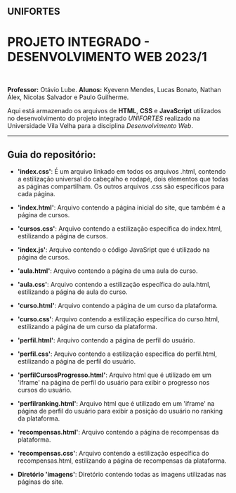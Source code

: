 ## UNIFORTES
# PROJETO INTEGRADO - DESENVOLVIMENTO WEB 2023/1

<br>


**Professor:** Otávio Lube.
**Alunos:** Kyevenn Mendes, Lucas Bonato, Nathan Álex, Nicolas Salvador e Paulo Guilherme.

Aqui está armazenado os arquivos de **HTML**, **CSS** e **JavaScript** utilizados no desenvolvimento do projeto integrado *UNIFORTES* realizado na Universidade Vila Velha para a disciplina *Desenvolvimento Web*.

<hr>

## Guia do repositório:

* **'index.css'**: É um arquivo linkado em todos os arquivos .html, contendo a estilização universal do cabeçalho e rodapé, dois elementos que todas as páginas compartilham. Os outros arquivos .css são específicos para cada página.

* **'index.html'**: Arquivo contendo a página inicial do site, que também é a página de cursos.

* **'cursos.css'**: Arquivo contendo a estilização específica do index.html, estilizando a página de cursos.

* **'index.js'**: Arquivo contendo o código JavaSript que é utilizado na página de cursos.

* **'aula.html'**: Arquivo contendo a página de uma aula do curso.

* **'aula.css'**: Arquivo contendo a estilização específica do aula.html, estilizando a página de aula do curso.

* **'curso.html'**: Arquivo contendo a página de um curso da plataforma.

* **'curso.css'**: Arquivo contendo a estilização específica do curso.html, estilizando a página de um curso da plataforma.

* **'perfil.html'**: Arquivo contendo a página de perfil do usuário.

* **'perfil.css'**: Arquivo contendo a estilização específica do perfil.html, estilizando a página de perfil do usuário.

* **'perfilCursosProgresso.html'**: Arquivo html que é utilizado em um 'iframe' na página de perfil do usuário para exibir o progresso nos cursos do usuário.

* **'perfilranking.html'**: Arquivo html que é utilizado em um 'iframe' na página de perfil do usuário para exibir a posição do usuário no ranking da plataforma.
 
* **'recompensas.html'**: Arquivo contendo a página de recompensas da plataforma.

* **'recompensas.css'**: Arquivo contendo a estilização específica do recompensas.html, estilizando a página de recompensas da plataforma.

* **Diretório 'imagens'**: Diretório contendo todas as imagens utilizadas nas páginas do site.
